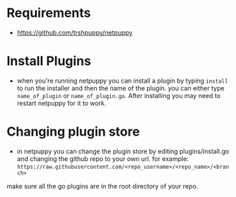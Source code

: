 # Requirements
- https://github.com/trshpuppy/netpuppy

# Install Plugins
- when you're running netpuppy you can install a plugin by typing ```install``` to run the installer and then the name of the plugin. you can either type ```name_of_plugin``` or ```name_of_plugin.go```. After installing you may need to restart netpuppy for it to work.

# Changing plugin store
- in netpuppy you can change the plugin store by editing plugins/install.go and changing the github repo to your own url. for example: ```https://raw.githubusercontent.com/<repo_username>/<repo_name>/<branch>```

make sure all the go plugins are in the root directory of your repo.
